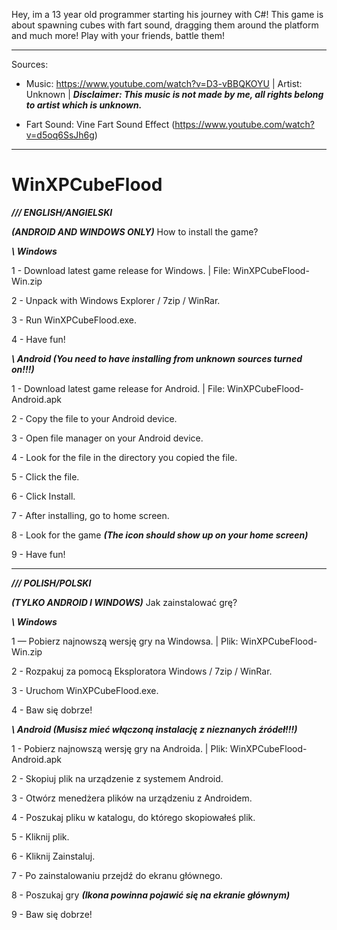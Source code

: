 Hey, im a 13 year old programmer starting his journey with C#!
This game is about spawning cubes with fart sound, dragging them around the platform and much more!
Play with your friends, battle them!

---
Sources:
 - Music: https://www.youtube.com/watch?v=D3-vBBQKOYU
   | Artist: Unknown
   | ***Disclaimer: This music is not made by me, all rights belong to artist which is unknown.***

- Fart Sound: Vine Fart Sound Effect (https://www.youtube.com/watch?v=d5oq6SsJh6g)
---

# WinXPCubeFlood

***/// ENGLISH/ANGIELSKI***

***(ANDROID AND WINDOWS ONLY)***
How to install the game?

***\\ Windows***
 
 1 - Download latest game release for Windows. | File: WinXPCubeFlood-Win.zip
 
 2 - Unpack with Windows Explorer / 7zip / WinRar.
 
 3 - Run WinXPCubeFlood.exe.
 
 4 - Have fun!

***\\ Android (You need to have installing from unknown sources turned on!!!)***
 
 1 - Download latest game release for Android. | File: WinXPCubeFlood-Android.apk
 
 2 - Copy the file to your Android device.
 
 3 - Open file manager on your Android device.
 
 4 - Look for the file in the directory you copied the file.
 
 5 - Click the file.
 
 6 - Click Install.
 
 7 - After installing, go to home screen.
 
 8 - Look for the game ***(The icon should show up on your home screen)***
 
 9 - Have fun!
 
 -------------------------------------------------
 
 ***/// POLISH/POLSKI***

***(TYLKO ANDROID I WINDOWS)***
Jak zainstalować grę?

***\\ Windows***
  
  1 — Pobierz najnowszą wersję gry na Windowsa. | Plik: WinXPCubeFlood-Win.zip
  
  2 - Rozpakuj za pomocą Eksploratora Windows / 7zip / WinRar.
  
  3 - Uruchom WinXPCubeFlood.exe.
  
  4 - Baw się dobrze!

***\\ Android (Musisz mieć włączoną instalację z nieznanych źródeł!!!)***
  
  1 - Pobierz najnowszą wersję gry na Androida. | Plik: WinXPCubeFlood-Android.apk
  
  2 - Skopiuj plik na urządzenie z systemem Android.
  
  3 - Otwórz menedżera plików na urządzeniu z Androidem.
  
  4 - Poszukaj pliku w katalogu, do którego skopiowałeś plik.
  
  5 - Kliknij plik.
  
  6 - Kliknij Zainstaluj.
  
  7 - Po zainstalowaniu przejdź do ekranu głównego.
  
  8 - Poszukaj gry ***(Ikona powinna pojawić się na ekranie głównym)***
 
  9 - Baw się dobrze!
